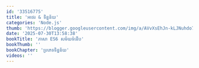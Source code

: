 ```yaml
---
id: '33516775'
title: 'អថេរ​ & ទិន្នន័យ'
categories: 'Node.js'
thumb: 'https://blogger.googleusercontent.com/img/a/AVvXsEhJn-kLJNuhdo7e1_tuBISAd8iYZ3QwP4vbi3PfAavq7-U2-lPFTkHWAEtQ-Lj1FWd_eiURLLv-iC8yf89sQSGPswcyaIGJo5Po807MOnKM9LDT8UHK500a0emtu9RSCtWiTlH0cNoOuBlxICe42a0z0_VLa3leZXAtlpds8jkgikQUevqZ8Oa0ht2P'
date: '2025-07-30T13:58:38'
bookTitle: 'ភាសា​ ES6 សម័យ​ទំនើប'
bookThumb: ''
bookChapter: 'ប្រភេទ​ទិន្នន័យ'
videos: ''
---
```

